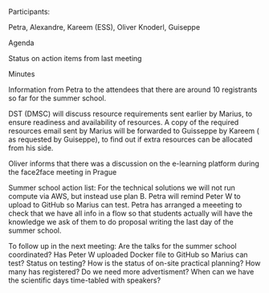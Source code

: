 
Participants:

Petra, Alexandre, Kareem (ESS), Oliver Knoderl, Guiseppe

Agenda

Status on action items from last meeting


Minutes

Information from Petra to the attendees that there are around 10 registrants so far for the summer school.

DST (DMSC) will discuss resource requirements sent earlier by Marius, to ensure readiness and availability of resources. A copy of the required resources email sent by Marius will be forwarded to Guisseppe by Kareem ( as requested by Guiseppe), to find out if extra resources can be allocated from his side.

Oliver informs that there was a discussion on the e-learning platform during the face2face meeting in Prague

Summer school action list:  For the technical solutions we will not run compute via AWS, but instead use plan B. Petra will remind Peter W to upload to GitHub so Marius can test. 
Petra has arranged a meeeting to check that we have all info in a flow so that students actually will have the knowledge we ask of them to do proposal writing the last day of the summer school.

To follow up in the next meeting:
Are the talks for the summer school coordinated? Has Peter W uploaded Docker file to GitHub so Marius can test? Status on testing? How is the status of on-site practical planning? How many has registered? Do we need more advertisment? When can we have the scientific days time-tabled with speakers?
